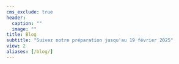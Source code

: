 ```yaml
---
cms_exclude: true
header:
  caption: ""
  image: ""
title: Blog
subtitle: "Suivez notre préparation jusqu'au 19 février 2025"
view: 2
aliases: [/blog/]
---
```

